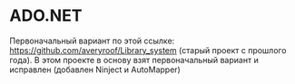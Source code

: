 # ADO.NET
Первоначальный вариант по этой ссылке: https://github.com/averyroof/Library_system (старый проект с прошлого года).
В этом проекте в основу взят первоначальный вариант и исправлен (добавлен Ninject и AutoMapper)
